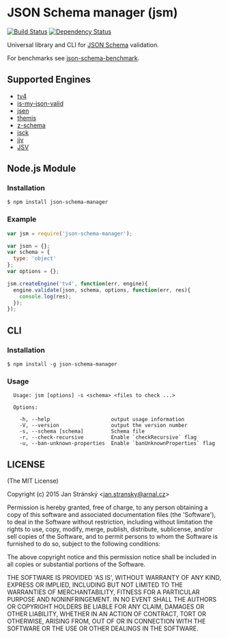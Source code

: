 # JSON Schema manager (jsm) 

[![Build Status](https://travis-ci.org/burningtree/json-schema-manager.svg)](https://travis-ci.org/burningtree/json-schema-manager) [![Dependency Status](https://david-dm.org/burningtree/json-schema-manager.svg)](https://david-dm.org/burningtree/json-schema-manager) 
<!--[![NPM version](https://badge.fury.io/js/json-schema-manager.svg)](http://badge.fury.io/js/json-schema-manager)-->

Universal library and CLI for [JSON Schema](http://json-schema.org) validation.

For benchmarks see [json-schema-benchmark](https://github.com/ebdrup/json-schema-benchmark).

## Supported Engines
- [tv4](https://github.com/geraintluff/tv4)
- [is-my-json-valid](https://github.com/mafintosh/is-my-json-valid)
- [jsen](https://github.com/bugventure/jsen)
- [themis](https://github.com/playlyfe/themis)
- [z-schema](https://github.com/zaggino/z-schema)
- [jsck](https://github.com/pandastrike/jsck)
- [jjv](https://github.com/acornejo/jjv)
- [JSV](https://github.com/garycourt/JSV)

## Node.js Module
### Installation
```
$ npm install json-schema-manager
```

### Example
```javascript
var jsm = require('json-schema-manager');

var json = {};
var schema = {
  type: 'object'
};
var options = {};

jsm.createEngine('tv4', function(err, engine){
  engine.validate(json, schema, options, function(err, res){
    console.log(res);
  });
});
```

## CLI
### Installation
```
$ npm install -g json-schema-manager
```

### Usage
```
  Usage: jsm [options] -s <schema> <files to check ...>

  Options:

    -h, --help                    output usage information
    -V, --version                 output the version number
    -s, --schema [schema]         Schema file
    -r, --check-recursive         Enable `checkRecursive` flag
    -u, --ban-unknown-properties  Enable `banUnknownProperties` flag

```

## LICENSE
(The MIT License)

Copyright (c) 2015 Jan Stránský &lt;jan.stransky@arnal.cz&gt;

Permission is hereby granted, free of charge, to any person obtaining a copy of this software and associated documentation files (the 'Software'), to deal in the Software without restriction, including without limitation the rights to use, copy, modify, merge, publish, distribute, sublicense, and/or sell copies of the Software, and to permit persons to whom the Software is furnished to do so, subject to the following conditions:

The above copyright notice and this permission notice shall be included in all copies or substantial portions of the Software.

THE SOFTWARE IS PROVIDED 'AS IS', WITHOUT WARRANTY OF ANY KIND, EXPRESS OR IMPLIED, INCLUDING BUT NOT LIMITED TO THE WARRANTIES OF MERCHANTABILITY, FITNESS FOR A PARTICULAR PURPOSE AND NONINFRINGEMENT. IN NO EVENT SHALL THE AUTHORS OR COPYRIGHT HOLDERS BE LIABLE FOR ANY CLAIM, DAMAGES OR OTHER LIABILITY, WHETHER IN AN ACTION OF CONTRACT, TORT OR OTHERWISE, ARISING FROM, OUT OF OR IN CONNECTION WITH THE SOFTWARE OR THE USE OR OTHER DEALINGS IN THE SOFTWARE.
